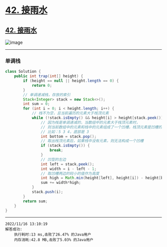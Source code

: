 # [42. 接雨水](https://github.com/imtsingyun/LeetCode/issues/10)

## [42. 接雨水](https://leetcode.cn/problems/trapping-rain-water/)

![image](https://user-images.githubusercontent.com/56377217/199770195-e580bacd-de20-4354-bf91-ccfd3afb5bcb.png)


---

### 单调栈

```java
class Solution {
    public int trap(int[] height) {
        if (height == null || height.length == 0) {
            return 0;
        }
        // 单调递减栈，存放的索引
        Stack<Integer> stack = new Stack<>();
        int sum = 0;
        for (int i = 0; i < height.length; i++) {
            // 栈不为空，且当前遍历的元素大于栈顶元素
            while (!stack.isEmpty() && height[i] > height[stack.peek()]) {
                // 因为栈是单调递减的，当数组中的元素大于栈顶元素时，
                // 则当前数组中的元素和栈中的元素组成了一个凹槽，栈顶元素是凹槽的底部
                // 比如：5 3 4，底部是 3
                int bottom = stack.pop();
                // 取出栈顶元素后，如果栈中没有元素，则无法构成一个凹槽
                if (stack.isEmpty()) {
                    break;
                }
                // 凹型的左边
                int left = stack.peek();
                int width = i - left - 1;
                // 取凹槽两边的较小的值作为高度
                int high = Math.min(height[left], height[i]) - height[bottom];
                sum += width*high;
            }
            stack.push(i);
        }
        return sum;
    }
}
```

---

```
2022/11/16 13:10:19
解答成功:
	执行耗时:13 ms,击败了26.47% 的Java用户
	内存消耗:42.8 MB,击败了5.03% 的Java用户
```